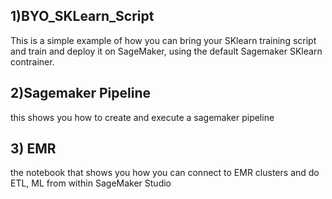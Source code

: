## 1)BYO_SKLearn_Script 
This is a simple example of how you can bring your SKlearn training script and train and deploy it on SageMaker, using the default Sagemaker SKlearn contrainer.

## 2)Sagemaker Pipeline
this shows you how to create and execute a sagemaker pipeline

## 3) EMR
the notebook that shows you how you can connect to EMR clusters and do ETL, ML from within SageMaker Studio
